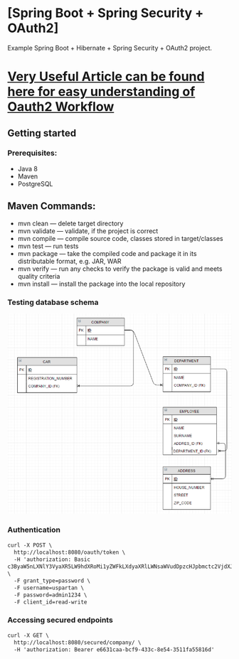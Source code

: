 # [Spring Boot + Spring Security + OAuth2]

Example Spring Boot + Hibernate + Spring Security + OAuth2 project. 

# [Very Useful Article can be found here for easy understanding of Oauth2 Workflow](http://www.bubblecode.net/en/2016/01/22/understanding-oauth2/)

## Getting started
### Prerequisites:
- Java 8
- Maven
- PostgreSQL

## Maven Commands:
* mvn clean — delete target directory
* mvn validate — validate, if the project is correct
* mvn compile — compile source code, classes stored in target/classes
* mvn test — run tests
* mvn package — take the compiled code and package it in its distributable format, e.g. JAR, WAR
* mvn verify — run any checks to verify the package is valid and meets quality criteria
* mvn install — install the package into the local repository


### Testing database schema
![database-schema](src/main/docs/db_schema.png)

### Authentication

```
curl -X POST \
  http://localhost:8080/oauth/token \
  -H 'authorization: Basic c3ByaW5nLXNlY3VyaXR5LW9hdXRoMi1yZWFkLXdyaXRlLWNsaWVudDpzcHJpbmctc2VjdXJpdHktb2F1dGgyLXJlYWQtd3JpdGUtY2xpZW50LXBhc3N3b3JkMTIzNA==' \
  -F grant_type=password \
  -F username=uspartan \
  -F password=admin1234 \
  -F client_id=read-write
```

### Accessing secured endpoints

```
curl -X GET \
  http://localhost:8080/secured/company/ \
  -H 'authorization: Bearer e6631caa-bcf9-433c-8e54-3511fa55816d'
```
